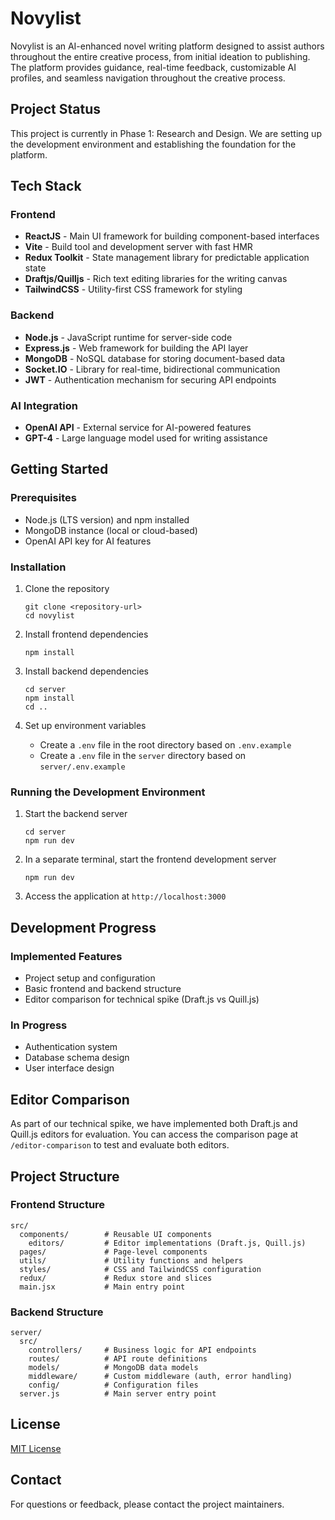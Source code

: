 # Novylist

Novylist is an AI-enhanced novel writing platform designed to assist authors throughout the entire creative process, from initial ideation to publishing. The platform provides guidance, real-time feedback, customizable AI profiles, and seamless navigation throughout the creative process.

## Project Status

This project is currently in Phase 1: Research and Design. We are setting up the development environment and establishing the foundation for the platform.

## Tech Stack

### Frontend
- **ReactJS** - Main UI framework for building component-based interfaces
- **Vite** - Build tool and development server with fast HMR
- **Redux Toolkit** - State management library for predictable application state
- **Draftjs/Quilljs** - Rich text editing libraries for the writing canvas
- **TailwindCSS** - Utility-first CSS framework for styling

### Backend
- **Node.js** - JavaScript runtime for server-side code
- **Express.js** - Web framework for building the API layer
- **MongoDB** - NoSQL database for storing document-based data
- **Socket.IO** - Library for real-time, bidirectional communication
- **JWT** - Authentication mechanism for securing API endpoints

### AI Integration
- **OpenAI API** - External service for AI-powered features
- **GPT-4** - Large language model used for writing assistance

## Getting Started

### Prerequisites

- Node.js (LTS version) and npm installed
- MongoDB instance (local or cloud-based)
- OpenAI API key for AI features

### Installation

1. Clone the repository
   ```
   git clone <repository-url>
   cd novylist
   ```

2. Install frontend dependencies
   ```
   npm install
   ```

3. Install backend dependencies
   ```
   cd server
   npm install
   cd ..
   ```

4. Set up environment variables
   - Create a `.env` file in the root directory based on `.env.example`
   - Create a `.env` file in the `server` directory based on `server/.env.example`

### Running the Development Environment

1. Start the backend server
   ```
   cd server
   npm run dev
   ```

2. In a separate terminal, start the frontend development server
   ```
   npm run dev
   ```

3. Access the application at `http://localhost:3000`

## Development Progress

### Implemented Features
- Project setup and configuration
- Basic frontend and backend structure
- Editor comparison for technical spike (Draft.js vs Quill.js)

### In Progress
- Authentication system
- Database schema design
- User interface design

## Editor Comparison

As part of our technical spike, we have implemented both Draft.js and Quill.js editors for evaluation. You can access the comparison page at `/editor-comparison` to test and evaluate both editors.

## Project Structure

### Frontend Structure
```
src/
  components/        # Reusable UI components
    editors/         # Editor implementations (Draft.js, Quill.js)
  pages/             # Page-level components
  utils/             # Utility functions and helpers
  styles/            # CSS and TailwindCSS configuration
  redux/             # Redux store and slices
  main.jsx           # Main entry point
```

### Backend Structure
```
server/
  src/
    controllers/     # Business logic for API endpoints
    routes/          # API route definitions
    models/          # MongoDB data models
    middleware/      # Custom middleware (auth, error handling)
    config/          # Configuration files
  server.js          # Main server entry point
```

## License

[MIT License](LICENSE)

## Contact

For questions or feedback, please contact the project maintainers.
